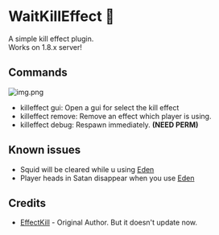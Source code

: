 # WaitKillEffect 🍔
A simple kill effect plugin.    
Works on 1.8.x server!

## Commands
![img.png](https://i.imgur.com/Q5xDmvo.png)

+ killeffect gui: Open a gui for select the kill effect
+ killeffect remove: Remove an effect which player is using.
+ killeffect debug: Respawn immediately. **(NEED PERM)**

## Known issues
- Squid will be cleared while u using [Eden](https://github.com/diamond-rip/Eden)
- Player heads in Satan disappear when you use [Eden](https://github.com/diamond-rip/Eden)

## Credits
 + [EffectKill](https://github.com/Souyard/EffectKill) - Original Author. But it doesn't update now.